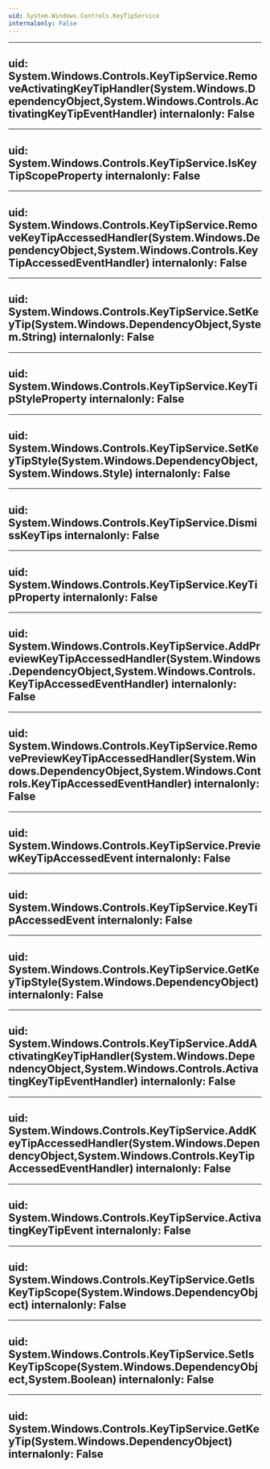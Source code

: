 ```yaml
---
uid: System.Windows.Controls.KeyTipService
internalonly: False
---
```


---
uid: System.Windows.Controls.KeyTipService.RemoveActivatingKeyTipHandler(System.Windows.DependencyObject,System.Windows.Controls.ActivatingKeyTipEventHandler)
internalonly: False
---

---
uid: System.Windows.Controls.KeyTipService.IsKeyTipScopeProperty
internalonly: False
---

---
uid: System.Windows.Controls.KeyTipService.RemoveKeyTipAccessedHandler(System.Windows.DependencyObject,System.Windows.Controls.KeyTipAccessedEventHandler)
internalonly: False
---

---
uid: System.Windows.Controls.KeyTipService.SetKeyTip(System.Windows.DependencyObject,System.String)
internalonly: False
---

---
uid: System.Windows.Controls.KeyTipService.KeyTipStyleProperty
internalonly: False
---

---
uid: System.Windows.Controls.KeyTipService.SetKeyTipStyle(System.Windows.DependencyObject,System.Windows.Style)
internalonly: False
---

---
uid: System.Windows.Controls.KeyTipService.DismissKeyTips
internalonly: False
---

---
uid: System.Windows.Controls.KeyTipService.KeyTipProperty
internalonly: False
---

---
uid: System.Windows.Controls.KeyTipService.AddPreviewKeyTipAccessedHandler(System.Windows.DependencyObject,System.Windows.Controls.KeyTipAccessedEventHandler)
internalonly: False
---

---
uid: System.Windows.Controls.KeyTipService.RemovePreviewKeyTipAccessedHandler(System.Windows.DependencyObject,System.Windows.Controls.KeyTipAccessedEventHandler)
internalonly: False
---

---
uid: System.Windows.Controls.KeyTipService.PreviewKeyTipAccessedEvent
internalonly: False
---

---
uid: System.Windows.Controls.KeyTipService.KeyTipAccessedEvent
internalonly: False
---

---
uid: System.Windows.Controls.KeyTipService.GetKeyTipStyle(System.Windows.DependencyObject)
internalonly: False
---

---
uid: System.Windows.Controls.KeyTipService.AddActivatingKeyTipHandler(System.Windows.DependencyObject,System.Windows.Controls.ActivatingKeyTipEventHandler)
internalonly: False
---

---
uid: System.Windows.Controls.KeyTipService.AddKeyTipAccessedHandler(System.Windows.DependencyObject,System.Windows.Controls.KeyTipAccessedEventHandler)
internalonly: False
---

---
uid: System.Windows.Controls.KeyTipService.ActivatingKeyTipEvent
internalonly: False
---

---
uid: System.Windows.Controls.KeyTipService.GetIsKeyTipScope(System.Windows.DependencyObject)
internalonly: False
---

---
uid: System.Windows.Controls.KeyTipService.SetIsKeyTipScope(System.Windows.DependencyObject,System.Boolean)
internalonly: False
---

---
uid: System.Windows.Controls.KeyTipService.GetKeyTip(System.Windows.DependencyObject)
internalonly: False
---
